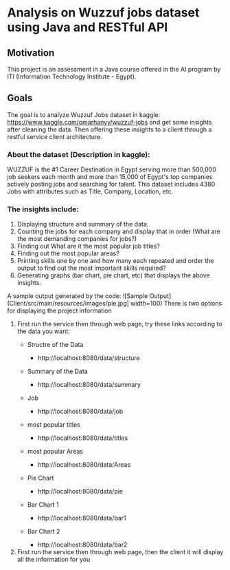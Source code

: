 # Analysis on Wuzzuf jobs dataset using Java and RESTful API
## Motivation
This project is an assessment in a Java course offered in the AI program by ITI (Information Technology Institute - Egypt). 

## Goals
The goal is to analyze Wuzzuf Jobs dataset in kaggle: https://www.kaggle.com/omarhanyy/wuzzuf-jobs and get some insights after cleaning the data. Then offering these insights to a client through a restful service client architecture. 

### About the dataset (Description in kaggle):
WUZZUF is the #1 Career Destination in Egypt serving more than 500,000 job seekers each month and more than 15,000 of Egypt's top companies actively posting jobs and searching for talent. This dataset includes 4380 Jobs with attributes such as Title, Company, Location, etc. 

### The insights include:
   1. Displaying structure and summary of the data.
   2. Counting the jobs for each company and display that in order (What are the most demanding companies for jobs?)
   3. Finding out What are it the most popular job titles? 
   4. Finding out the most popular areas?
   5. Printing skills one by one and how many each repeated and order the output to find out the most important skills required?
   6. Generating graphs (bar chart, pie chart, etc) that displays the above insights.
 
 A sample output generated by the code:
![Sample Output](Client/src/main/resources/images/pie.jpg| width=100)
There is two options for displaying the project information 

1. First run the service then through web page, try these links according to the data you want:
   - Structre of the Data 
     * http://localhost:8080/data/structure
   - Summary of the Data 
        * http://localhost:8080/data/summary
   
   - Job
        * http://localhost:8080/data/job
   - most popular titles
        * http://localhost:8080/data/titles
   - most popular Areas
        * http://localhost:8080/data/Areas
   - Pie Chart
        *  http://localhost:8080/data/pie
   - Bar Chart 1
        * http://localhost:8080/data/bar1
   - Bar Chart 2
        * http://localhost:8080/data/bar2
2. First run the service then through web page, then the client it will display all the information for you 


